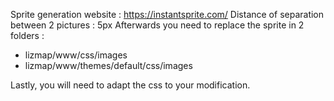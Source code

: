 Sprite generation website : https://instantsprite.com/
Distance of separation between 2 pictures : 5px
Afterwards you need to replace the sprite in 2 folders :
- lizmap/www/css/images
- lizmap/www/themes/default/css/images

Lastly, you will need to adapt the css to your modification.
